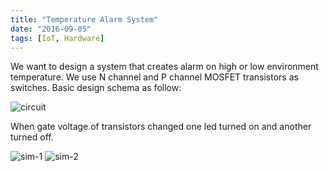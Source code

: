 ```yaml
---
title: "Temperature Alarm System"
date: "2016-09-05"
tags: [IoT, Hardware]
---
```


We want to design a system that creates alarm on high or low environment
temperature. We use N channel and P channel MOSFET transistors as switches.
Basic design schema as follow:

![circuit](/posts/circuit.jpg)

When gate voltage of transistors changed one led turned on and another turned
off.

![sim-1](/posts/sim-1.jpg)
![sim-2](/posts/sim-2.jpg)
